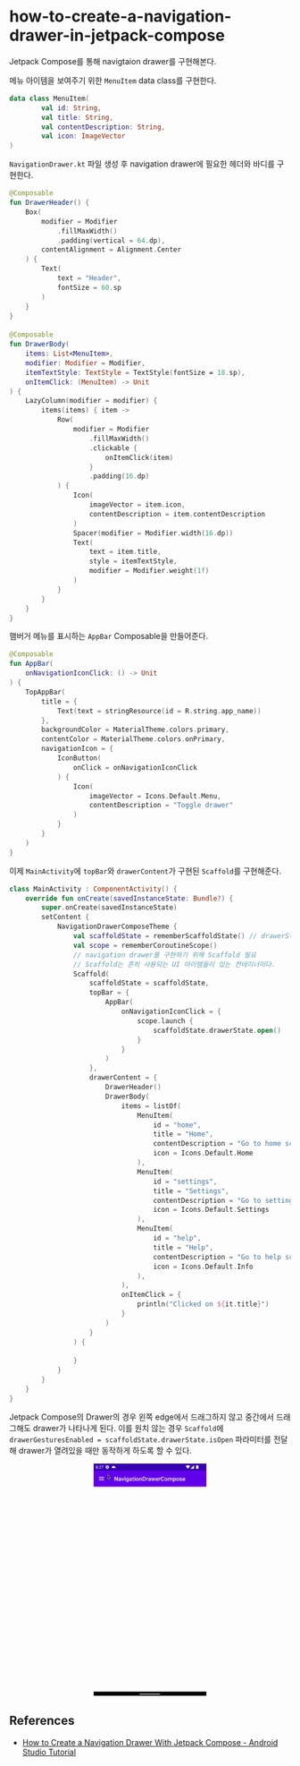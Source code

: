 # how-to-create-a-navigation-drawer-in-jetpack-compose

Jetpack Compose를 통해 navigtaion drawer를 구현해본다.

메뉴 아이템을 보여주기 위한 `MenuItem` data class를 구현한다.

```kotlin
data class MenuItem(
        val id: String,
        val title: String,
        val contentDescription: String,
        val icon: ImageVector
)

```

`NavigationDrawer.kt` 파일 생성 후 navigation drawer에 필요한 헤더와 바디를 구현한다.

```kotlin
@Composable
fun DrawerHeader() {
    Box(
        modifier = Modifier
            .fillMaxWidth()
            .padding(vertical = 64.dp),
        contentAlignment = Alignment.Center
    ) {
        Text(
            text = "Header",
            fontSize = 60.sp
        )
    }
}

@Composable
fun DrawerBody(
    items: List<MenuItem>,
    modifier: Modifier = Modifier,
    itemTextStyle: TextStyle = TextStyle(fontSize = 18.sp),
    onItemClick: (MenuItem) -> Unit
) {
    LazyColumn(modifier = modifier) {
        items(items) { item ->
            Row(
                modifier = Modifier
                    .fillMaxWidth()
                    .clickable {
                        onItemClick(item)
                    }
                    .padding(16.dp)
            ) {
                Icon(
                    imageVector = item.icon,
                    contentDescription = item.contentDescription
                )
                Spacer(modifier = Modifier.width(16.dp))
                Text(
                    text = item.title,
                    style = itemTextStyle,
                    modifier = Modifier.weight(1f)
                )
            }
        }
    }
}
```

햄버거 메뉴를 표시하는 `AppBar` Composable을 만들어준다. 

```kotlin
@Composable
fun AppBar(
    onNavigationIconClick: () -> Unit
) {
    TopAppBar(
        title = {
            Text(text = stringResource(id = R.string.app_name))
        },
        backgroundColor = MaterialTheme.colors.primary,
        contentColor = MaterialTheme.colors.onPrimary,
        navigationIcon = {
            IconButton(
                onClick = onNavigationIconClick
            ) {
                Icon(
                    imageVector = Icons.Default.Menu,
                    contentDescription = "Toggle drawer"
                )
            }
        }
    )
}
```

이제 `MainActivity`에 `topBar`와 `drawerContent`가 구현된 `Scaffold`를 구현해준다.

```kotlin
class MainActivity : ComponentActivity() {
    override fun onCreate(savedInstanceState: Bundle?) {
        super.onCreate(savedInstanceState)
        setContent {
            NavigationDrawerComposeTheme {
                val scaffoldState = rememberScaffoldState() // drawerState를 통해 drawer를 open 할 수 있음
                val scope = rememberCoroutineScope()
                // navigation drawer를 구현하기 위해 Scaffold 필요
                // Scaffold는 흔히 사용되는 UI 아이템들이 있는 컨테이너이다.
                Scaffold(
                    scaffoldState = scaffoldState,
                    topBar = {
                        AppBar(
                            onNavigationIconClick = {
                                scope.launch {
                                    scaffoldState.drawerState.open()
                                }
                            }
                        )
                    },
                    drawerContent = {
                        DrawerHeader()
                        DrawerBody(
                            items = listOf(
                                MenuItem(
                                    id = "home",
                                    title = "Home",
                                    contentDescription = "Go to home screen",
                                    icon = Icons.Default.Home
                                ),
                                MenuItem(
                                    id = "settings",
                                    title = "Settings",
                                    contentDescription = "Go to settings screen",
                                    icon = Icons.Default.Settings
                                ),
                                MenuItem(
                                    id = "help",
                                    title = "Help",
                                    contentDescription = "Go to help screen",
                                    icon = Icons.Default.Info
                                ),
                            ),
                            onItemClick = {
                                println("Clicked on ${it.title}")
                            }
                        )
                    }
                ) {

                }
            }
        }
    }
}
```

Jetpack Compose의 Drawer의 경우 왼쪽 edge에서 드래그하지 않고 중간에서 드래그해도 drawer가 나타나게 된다. 이를 원치 않는 경우 `Scaffold`에 `drawerGesturesEnabled = scaffoldState.drawerState.isOpen` 파라미터를 전달해 drawer가 열려있을 때만 동작하게 하도록 할 수 있다.

<div align="center">
<img src="result.gif" width="40%">
</div>
 

## References

* [How to Create a Navigation Drawer With Jetpack Compose - Android Studio Tutorial](https://www.youtube.com/watch?v=JLICaBEiJS0)